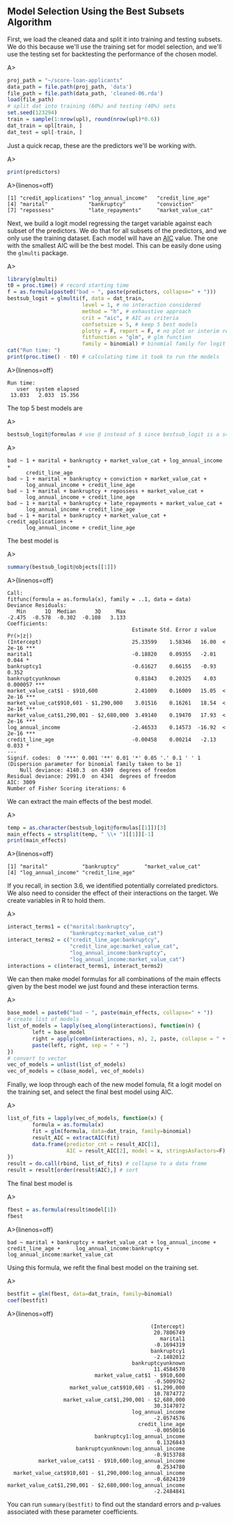 ## Model Selection Using the Best Subsets Algorithm

First, we load the cleaned data and split it into training and testing subsets. We do this because we'll use the training set for model selection, and we'll use the testing set for backtesting the performance of the chosen model.

A>
```r
proj_path = "~/score-loan-applicants"
data_path = file.path(proj_path, 'data')
file_path = file.path(data_path, 'cleaned-06.rda')
load(file_path)
# split dat into training (60%) and testing (40%) sets
set.seed(123294)
train = sample(1:nrow(upl), round(nrow(upl)*0.6))
dat_train = upl[train, ]
dat_test = upl[-train, ]
```

Just a quick recap, these are the predictors we'll be working with.

A>
```r
print(predictors)
```

A>{linenos=off}
```
[1] "credit_applications" "log_annual_income"   "credit_line_age"     
[4] "marital"             "bankruptcy"          "conviction"          
[7] "repossess"           "late_repayments"     "market_value_cat"   
```

Next, we build a logit model regressing the target variable against each subset of the predictors. We do that for all subsets of the predictors, and we only use the training dataset. Each model will have an [AIC](http://en.wikipedia.org/wiki/Akaike_information_criterion) value. The one with the smallest AIC will be the best model. This can be easily done using the `glmulti` package.

A>
```r
library(glmulti)
t0 = proc.time() # record starting time
f = as.formula(paste0("bad ~ ", paste(predictors, collapse=" + ")))
bestsub_logit = glmulti(f, data = dat_train, 
                        level = 1, # no interaction considered
                        method = "h", # exhaustive approach
                        crit = "aic", # AIC as criteria
                        confsetsize = 5, # keep 5 best models
                        plotty = F, report = F, # no plot or interim reports
                        fitfunction = "glm", # glm function
                        family = binomial) # binomial family for logit model
cat("Run time: ")
print(proc.time() - t0) # calculating time it took to run the models
```

A>{linenos=off}
```
Run time: 
   user  system elapsed 
 13.033   2.033  15.356 
```

The top 5 best models are

A>
```r
bestsub_logit@formulas # use @ instead of $ since bestsub_logit is a s4 object
```

A>
```
bad ~ 1 + marital + bankruptcy + market_value_cat + log_annual_income + 
	  credit_line_age
bad ~ 1 + marital + bankruptcy + conviction + market_value_cat + 
      log_annual_income + credit_line_age
bad ~ 1 + marital + bankruptcy + repossess + market_value_cat + 
      log_annual_income + credit_line_age
bad ~ 1 + marital + bankruptcy + late_repayments + market_value_cat + 
      log_annual_income + credit_line_age
bad ~ 1 + marital + bankruptcy + market_value_cat + credit_applications + 
      log_annual_income + credit_line_age
```

The best model is

A>
```r
summary(bestsub_logit@objects[[1]])
```

A>{linenos=off}
```
Call:
fitfunc(formula = as.formula(x), family = ..1, data = data)
Deviance Residuals: 
   Min      1Q  Median      3Q     Max  
-2.475  -0.578  -0.302  -0.108   3.133  
Coefficients:
                                        Estimate Std. Error z value Pr(>|z|)    
(Intercept)                             25.33599    1.58346   16.00  < 2e-16 ***
marital1                                -0.18820    0.09355   -2.01    0.044 *  
bankruptcy1                             -0.61627    0.66155   -0.93    0.352    
bankruptcyunknown                        0.81843    0.20325    4.03 0.000057 ***
market_value_cat$1 - $910,600            2.41009    0.16009   15.05  < 2e-16 ***
market_value_cat$910,601 - $1,290,000    3.01516    0.16261   18.54  < 2e-16 ***
market_value_cat$1,290,001 - $2,680,000  3.49140    0.19470   17.93  < 2e-16 ***
log_annual_income                       -2.46533    0.14573  -16.92  < 2e-16 ***
credit_line_age                         -0.00458    0.00214   -2.13    0.033 *  
---
Signif. codes:  0 '***' 0.001 '**' 0.01 '*' 0.05 '.' 0.1 ' ' 1
(Dispersion parameter for binomial family taken to be 1)
    Null deviance: 4140.3  on 4349  degrees of freedom
Residual deviance: 2991.0  on 4341  degrees of freedom
AIC: 3009
Number of Fisher Scoring iterations: 6
```

We can extract the main effects of the best model.

A>
```r
temp = as.character(bestsub_logit@formulas[[1]])[3]
main_effects = strsplit(temp, " \\+ ")[[1]][-1]
print(main_effects)
```

A>{linenos=off}
```
[1] "marital"           "bankruptcy"        "market_value_cat"  
[4] "log_annual_income" "credit_line_age"  
```

If you recall, in section 3.6, we identified potentially correlated predictors. We also need to consider the effect of their interactions on the target. We create variables in R to hold them.

A>
```r
interact_terms1 = c("marital:bankruptcy", 
                    "bankruptcy:market_value_cat")
interact_terms2 = c("credit_line_age:bankruptcy",
                    "credit_line_age:market_value_cat",
                    "log_annual_income:bankruptcy",
                    "log_annual_income:market_value_cat")
interactions = c(interact_terms1, interact_terms2)
```

We can then make model formulas for all combinations of the main effects given by the best model we just found and these interaction terms.

A>
```r
base_model = paste0("bad ~ ", paste(main_effects, collapse=" + "))
# create list of models
list_of_models = lapply(seq_along(interactions), function(n) {
        left = base_model
        right = apply(combn(interactions, n), 2, paste, collapse = " + ")
        paste(left, right, sep = " + ")
})
# convert to vector
vec_of_models = unlist(list_of_models)
vec_of_models = c(base_model, vec_of_models)
```

Finally, we loop through each of the new model fomula, fit a logit model on the training set, and select the final best model using AIC. 

A>
```r
list_of_fits = lapply(vec_of_models, function(x) {
        formula = as.formula(x)
        fit = glm(formula, data=dat_train, family=binomial)
        result_AIC = extractAIC(fit)
        data.frame(predictor_cnt = result_AIC[1],
                   AIC = result_AIC[2], model = x, stringsAsFactors=F)
})
result = do.call(rbind, list_of_fits) # collapse to a data frame
result = result[order(result$AIC),] # sort
```

The final best model is

A>
```r
fbest = as.formula(result$model[1])
fbest
```

A>{linenos=off}
```
bad ~ marital + bankruptcy + market_value_cat + log_annual_income + credit_line_age + 	  log_annual_income:bankruptcy + log_annual_income:market_value_cat
```

Using this formula, we refit the final best model on the training set.

A>
```r
bestfit = glm(fbest, data=dat_train, family=binomial)
coef(bestfit)
```

A>{linenos=off}
```
                                              (Intercept) 
                                               20.7806749 
                                                 marital1 
                                               -0.1694319 
                                              bankruptcy1 
                                               -2.1402012 
                                        bankruptcyunknown 
                                               11.4584570 
                            market_value_cat$1 - $910,600 
                                               -0.5009762 
                    market_value_cat$910,601 - $1,290,000 
                                               10.7874772 
                  market_value_cat$1,290,001 - $2,680,000 
                                               30.3147072 
                                        log_annual_income 
                                               -2.0574576 
                                          credit_line_age 
                                               -0.0050016 
                            bankruptcy1:log_annual_income 
                                                0.1326843 
                      bankruptcyunknown:log_annual_income 
                                               -0.9153788 
          market_value_cat$1 - $910,600:log_annual_income 
                                                0.2534780 
  market_value_cat$910,601 - $1,290,000:log_annual_income 
                                               -0.6824139 
market_value_cat$1,290,001 - $2,680,000:log_annual_income 
                                               -2.2484841 
```

You can run `summary(bestfit)` to find out the standard errors and p-values associated with these parameter coefficients.

